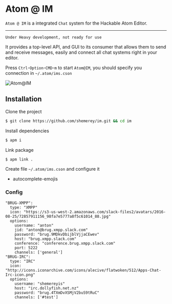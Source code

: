 # Atom @ IM

`Atom @ IM` is a integrated `Chat` system for the Hackable Atom Editor.

 ----

    Under Heavy development, not ready for use

It provides a top-level API, and GUI to its consumer that allows them to send and receive
messages, easily and connect all chat systems right in your editor.

Press `Ctrl`-`Option`-`CMD`-`m` to start `Atom@IM`,  you should specify you connection in `~/.atom/ims.cson`

![Atom@IM](https://cloud.githubusercontent.com/assets/31591/18161000/ab04e8b8-7038-11e6-82ec-7d482e7ed82a.png)

## Installation

Clone the project

```bash
$ git clone https://github.com/shemerey/im.git && cd im
```

Install dependencies

```bash
$ apm i
```



Link package

```bash
$ apm link .
```

Create file `~/.atom/ims.cson` and configure it

* autocomplete-emojis

### Config

```cscon
"BRUG-XMPP":
  type: "XMPP"
  icon: "https://s3-us-west-2.amazonaws.com/slack-files2/avatars/2016-08-25/72857911156_98fa7e5777a8f5c61014_88.jpg"
  options:
    username: "anton"
    jid: "anton@brug.xmpp.slack.com"
    password: "brug.9MDkvDbijblVjjaCEwev"
    host: "brug.xmpp.slack.com"
    conference: "conference.brug.xmpp.slack.com"
    port: 5222
    channels: ['general']
"BRUG-IRC":
  type: "IRC"
  icon: "http://icons.iconarchive.com/icons/alecive/flatwoken/512/Apps-Chat-Irc-icon.png"
  options:
    username: "shemereyis"
    host: "irc.dollyfish.net.nz"
    password: "brug.4TXmDvXSMjV2buS9tRuC"
    channels: ['#test']
```
